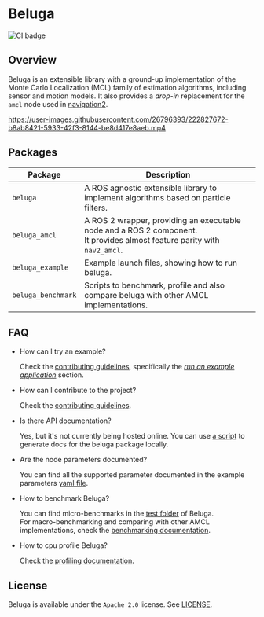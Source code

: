 # Beluga

![CI badge](https://github.com/Ekumen-OS/beluga/actions/workflows/ci_pipeline.yml/badge.svg?event=push)

## Overview

Beluga is an extensible library with a ground-up implementation of the Monte Carlo Localization (MCL) family of estimation algorithms,
including sensor and motion models.
It also provides a _drop-in_ replacement for the `amcl` node used in [navigation2](https://github.com/ros-planning/navigation2).

https://user-images.githubusercontent.com/26796393/222827672-b8ab8421-5933-42f3-8144-be8d417e8aeb.mp4

## Packages

| Package            | Description |
|--------------------| ------------|
| `beluga`           | A ROS agnostic extensible library to implement algorithms based on particle filters. |
| `beluga_amcl`      | A ROS 2 wrapper, providing an executable node and a ROS 2 component.<br> It provides almost feature parity with `nav2_amcl`. |
| `beluga_example`   | Example launch files, showing how to run beluga. |
| `beluga_benchmark` | Scripts to benchmark, profile and also compare beluga with other AMCL implementations. |

## FAQ

- How can I try an example?

  Check the [contributing guidelines](CONTRIBUTING.md), specifically the [_run an example application_](CONTRIBUTING.md#running_an_example) section.

- How can I contribute to the project?

  Check the [contributing guidelines](CONTRIBUTING.md).

- Is there API documentation?

  Yes, but it's not currently being hosted online.
  You can use [a script](beluga/docs/generate_docs.sh) to generate docs for the beluga package locally.

- Are the node parameters documented?

  You can find all the supported parameter documented in the example parameters [yaml file](beluga_example/config/params.yaml).

- How to benchmark Beluga?

  You can find micro-benchmarks in the [test folder](beluga/test/benchmark/) of Beluga.<br/>
  For macro-benchmarking and comparing with other AMCL implementations, check the [benchmarking documentation](beluga_benchmark/docs/BENCHMARKING.md).

- How to cpu profile Beluga?

  Check the [profiling documentation](beluga_benchmark/docs/PROFILING.md).

## License

Beluga is available under the `Apache 2.0` license.
See [LICENSE](LICENSE).
